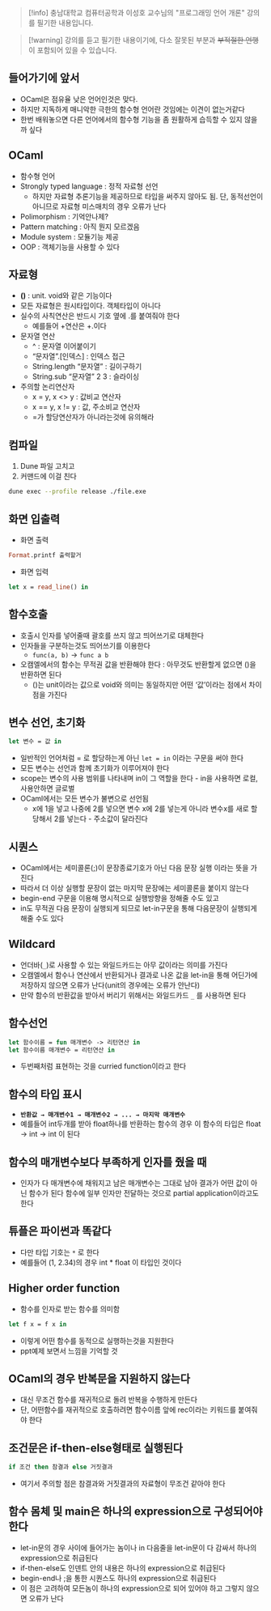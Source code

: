> [!info] 충남대학교 컴퓨터공학과 이성호 교수님의 "프로그래밍 언어 개론" 강의를 필기한 내용입니다.

> [!warning] 강의를 듣고 필기한 내용이기에, 다소 잘못된 부분과 ~~부적절한 언행~~ 이 포함되어 있을 수 있습니다.

## 들어가기에 앞서

- OCaml은 점유율 낮은 언어인것은 맞다.
- 하지만 지독하게 매니악한 극한의 함수형 언어란 것임에는 이견이 없는거같다
- 한번 배워놓으면 다른 언어에서의 함수형 기능을 좀 원활하게 습득할 수 있지 않을까 싶다

## OCaml

- 함수형 언어
- Strongly typed language : 정적 자료형 선언
	- 하지만 자료형 추론기능을 제공하므로 타입을 써주지 않아도 됨. 단, 동적선언이 아니므로 자료형 미스매치의 경우 오류가 난다
- Polimorphism : 기억안나제?
- Pattern matching : 아직 뭔지 모르겠음
- Module system : 모듈기능 제공
- OOP : 객체기능을 사용할 수 있다

## 자료형

- **()** : unit. void와 같은 기능이다
- 모든 자료형은 원시타입이다. 객체타입이 아니다
- 실수의 사칙연산은 반드시 기호 옆에 .를 붙여줘야 한다
	- 예를들어 +연산은 +.이다
- 문자열 연산
	- ^ : 문자열 이어붙이기
	- “문자열”.\[인덱스\] : 인덱스 접근
	- String.length “문자열” : 길이구하기
	- String.sub “문자열” 2 3 : 슬라이싱
- 주의할 논리연산자
	- x = y, x <> y : 값비교 연산자
	- x == y, x != y : 값, 주소비교 연산자
	- =가 할당연산자가 아니라는것에 유의해라

## 컴파일

1. Dune 파일 고치고
2. 커맨드에 이걸 친다

```bash
dune exec --profile release ./file.exe
```

## 화면 입출력

- 화면 출력

```ocaml
Format.printf 출력할거
```

- 화면 입력

```ocaml
let x = read_line() in
```

## 함수호출

- 호출시 인자를 넣어줄때 괄호를 쓰지 않고 띄어쓰기로 대체한다
- 인자들을 구분하는것도 띄어쓰기를 이용한다
	- `func(a, b)` → `func a b`
- 오캠엘에서의 함수는 무적권 값을 반환해야 한다 : 아무것도 반환할게 없으면 ()을 반환하면 된다
	 - ()는 unit이라는 값으로 void와 의미는 동일하지만 어떤 ‘값’이라는 점에서 차이점을 가진다

## 변수 선언, 초기화

```ocaml
let 변수 = 값 in
```

- 일반적인 언어처럼 = 로 할당하는게 아닌 `let = in` 이라는 구문을 써야 한다
- 모든 변수는 선언과 함께 초기화가 이루어져야 한다
- scope는 변수의 사용 범위를 나타내며 in이 그 역할을 한다 - in을 사용하면 로컬, 사용안하면 글로벌
- OCaml에서는 모든 변수가 불변으로 선언됨
	- x에 1을 넣고 나중에 2를 넣으면 변수 x에 2를 넣는게 아니라 변수x를 새로 할당해서 2를 넣는다 - 주소값이 달라진다

## 시퀀스

- OCaml에서는 세미콜론(;)이 문장종료기호가 아닌 다음 문장 실행 이라는 뜻을 가진다
- 따라서 더 이상 실행할 문장이 없는 마지막 문장에는 세미콜론을 붙이지 않는다
- begin-end 구문을 이용해 명시적으로 실행방향을 정해줄 수도 있고
- in도 무적권 다음 문장이 실행되게 되므로 let-in구문을 통해 다음문장이 실행되게 해줄 수도 있다

## Wildcard

- 언더바(`_`)로 사용할 수 있는 와일드카드는 아무 값이라는 의미를 가진다
- 오캠엘에서 함수나 연산에서 반환되거나 결과로 나온 값을 let-in을 통해 어딘가에 저장하지 않으면 오류가 난다(unit의 경우에는 오류가 안난다)
- 만약 함수의 반환값을 받아서 버리기 위해서는 와일드카드 `_` 를 사용하면 된다

## 함수선언

```ocaml
let 함수이름 = fun 매개변수 -> 리턴연산 in
let 함수이름 매개변수 = 리턴연산 in
```

- 두번째처럼 표현하는 것을 curried function이라고 한다

## 함수의 타입 표시

- **`반환값 → 매개변수1 → 매개변수2 → ... → 마지막 매개변수`**
- 예를들어 int두개를 받아 float하나를 반환하는 함수의 경우 이 함수의 타입은 float → int → int 이 된다

## 함수의 매개변수보다 부족하게 인자를 줬을 때

- 인자가 다 매개변수에 채워지고 남은 매개변수는 그대로 남아 결과가 어떤 값이 아닌 함수가 된다
함수에 일부 인자만 전달하는 것으로 partial application이라고도 한다

## 튜플은 파이썬과 똑같다

- 다만 타입 기호는 `*` 로 한다
- 예를들어 (1, 2.34)의 경우 int * float 이 타입인 것이다

## Higher order function

- 함수를 인자로 받는 함수를 의미함

```ocaml
let f x = f x in
```

- 이렇게 어떤 함수를 동적으로 실행하는것을 지원한다
- ppt예제 보면서 느낌을 기억할 것

## OCaml의 경우 반복문을 지원하지 않는다

- 대신 무조건 함수를 재귀적으로 돌려 반복을 수행하게 만든다
- 단, 어떤함수를 재귀적으로 호출하려면 함수이름 앞에 rec이라는 키워드를 붙여줘야 한다

## 조건문은 if-then-else형태로 실행된다

```ocaml
if 조건 then 참결과 else 거짓결과
```

- 여기서 주의할 점은 참결과와 거짓결과의 자료형이 무조건 같아야 한다

## 함수 몸체 및 main은 하나의 expression으로 구성되어야 한다

- let-in문의 경우 사이에 들어가는 놈이나 in 다음줄을 let-in문이 다 감싸서 하나의 expression으로 취급된다
- if-then-else도 인덴트 안의 내용은 하나의 expression으로 취급된다
- begin-end나 ;을 통한 시퀀스도 하나의 expression으로 취급된다
- 이 점은 고려하여 모든놈이 하나의 expression으로 되어 있어야 하고 그렇지 않으면 오류가 난다
